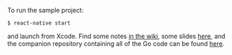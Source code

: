 To run the sample project:

```
$ react-native start
```

and launch from Xcode. Find some notes [in the wiki](https://github.com/dpwiese/react-native-gomobile-demo/wiki), some slides [here](http://danielwiese.com/using-go-in-react-native.pdf), and the companion repository containing all of the Go code can be found [here](https://github.com/dpwiese/go-gomobile-demo).
